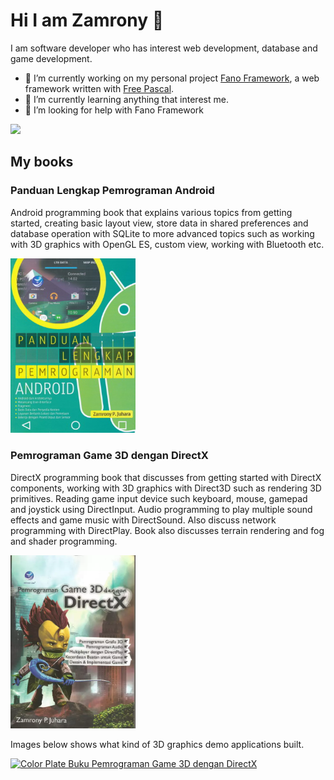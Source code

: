 # Hi I am Zamrony 👋

I am software developer who has interest web development, database and game development.

- 🔭 I’m currently working on my personal project [Fano Framework](https://fanoframework.github.io), a web framework written with [Free Pascal](https://freepascal.org).
- 🌱 I’m currently learning anything that interest me.
- 🤔 I’m looking for help with Fano Framework

![](https://visitor-badge.glitch.me/badge?page_id=zamronypj.zamronypj)

## My books

### Panduan Lengkap Pemrograman Android

Android programming book that explains various topics from getting started, creating basic layout view, store data in shared preferences and database operation with SQLite to more advanced topics such as working with 3D graphics with OpenGL ES, custom view, working with Bluetooth etc.

<a href="https://andipublisher.com/produk-panduan-lengkap-pemrograman-android">
<img src="panduan-lengkap-pemrograman-android.jpg" width="200" alt="Panduan Lengkap Pemrograman Android">
</a>


### Pemrograman Game 3D dengan DirectX

DirectX programming book that discusses from getting started with DirectX components, working with 3D graphics with Direct3D such as rendering 3D primitives. Reading game input device such keyboard, mouse, gamepad and joystick using DirectInput. Audio programming to play multiple sound effects and game music with DirectSound. Also discuss network programming with DirectPlay. Book also discusses terrain rendering and fog and shader programming.

<a href="https://andipublisher.com/produk-pemrograman-game-3d-dengan-directx">
<img src="pemrograman-game-3d-dengan-directx.webp" width="200" alt="Pemrograman Game 3D dengan DirectX">
</a>

<p class="no-print">Images below shows what kind of 3D graphics demo applications built.

<a data-flickr-embed="true" data-footer="true" href="https://www.flickr.com/photos/23152947@N03/albums/72157628071944416" title="Color Plate Buku Pemrograman Game 3D dengan DirectX"><img src="https://live.staticflickr.com/6236/6321315812_df778befe1_z.jpg" width="640" height="480" alt="Color Plate Buku Pemrograman Game 3D dengan DirectX"></a><script async src="//embedr.flickr.com/assets/client-code.js" charset="utf-8"></script>
</p>